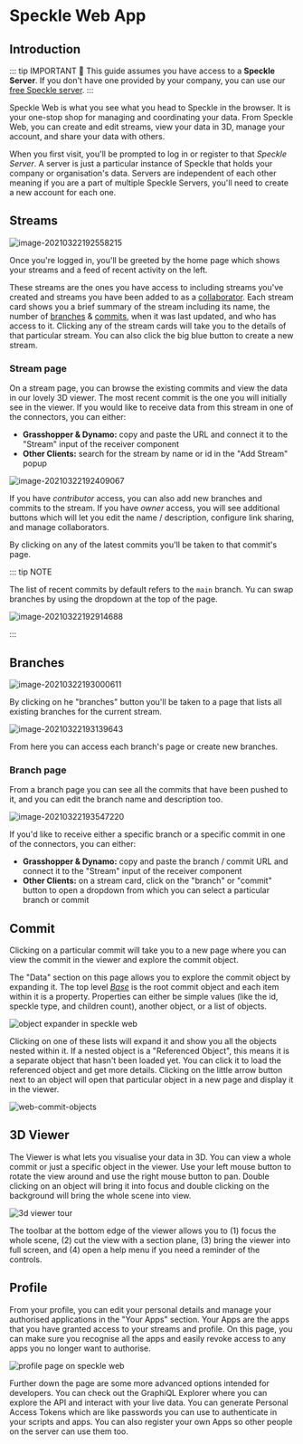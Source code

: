 # Speckle Web App

## Introduction

::: tip IMPORTANT 🙌
This guide assumes you have access to a **Speckle Server**.
If you don't have one provided by your company, you can use our [free Speckle server](https://speckle.systems/getstarted/).
:::

Speckle Web is what you see what you head to Speckle in the browser. It is your one-stop shop for managing and coordinating your data. From Speckle Web, you can create and edit streams, view your data in 3D, manage your account, and share your data with others.

When you first visit, you'll be prompted to log in or register to that _Speckle Server_. A server is just a particular instance of Speckle that holds your company or organisation's data. Servers are independent of each other meaning if you are a part of multiple Speckle Servers, you'll need to create a new account for each one.

## Streams

![image-20210322192558215](./img/web/image-20210322192558215.png)

Once you're logged in, you'll be greeted by the home page which shows your streams and a feed of recent activity on the left.

These streams are the ones you have access to including streams you've created and streams you have been added to as a [collaborator](/user/concepts.html#who-can-i-share-them-with). Each stream card shows you a brief summary of the stream including its name, the number of [branches](/user/concepts.html#branches) & [commits](/user/concepts.html#commits), when it was last updated, and who has access to it. Clicking any of the stream cards will take you to the details of that particular stream. You can also click the big blue button to create a new stream.

### Stream page

On a stream page, you can browse the existing commits and view the data in our lovely 3D viewer. The most recent commit is the one you will initially see in the viewer. If you would like to receive data from this stream in one of the connectors, you can either:

- **Grasshopper & Dynamo:** copy and paste the URL and connect it to the "Stream" input of the receiver component
- **Other Clients:** search for the stream by name or id in the "Add Stream" popup

![image-20210322192409067](./img/web/image-20210322192409067.png)

If you have _contributor_ access, you can also add new branches and commits to the stream. If you have _owner_ access, you will see additional buttons which will let you edit the name / description, configure link sharing, and manage collaborators.

By clicking on any of the latest commits you'll be taken to that commit's page.

::: tip NOTE

The list of recent commits by default refers to the `main` branch. Yu can swap branches by using the dropdown at the top of the page.

![image-20210322192914688](./img/web/image-20210322192914688.png)

:::

## Branches

![image-20210322193000611](./img/web/image-20210322193000611.png)

By clicking on he "branches" button you'll be taken to a page that lists all existing branches for the current stream.

![image-20210322193139643](./img/web/image-20210322193139643.png)

From here you can access each branch's page or create new branches.

### Branch page

From a branch page you can see all the commits that have been pushed to it, and you can edit the branch name and description too.

![image-20210322193547220](./img/web/image-20210322193547220.png)

If you'd like to receive either a specific branch or a specific commit in one of the connectors, you can either:

- **Grasshopper & Dynamo:** copy and paste the branch / commit URL and connect it to the "Stream" input of the receiver component
- **Other Clients:** on a stream card, click on the "branch" or "commit" button to open a dropdown from which you can select a particular branch or commit

## Commit

Clicking on a particular commit will take you to a new page where you can view the commit in the viewer and explore the commit object.

The "Data" section on this page allows you to explore the commit object by expanding it. The top level [_Base_](/user/concepts.html#the-base-object) is the root commit object and each item within it is a property. Properties can either be simple values (like the id, speckle type, and children count), another object, or a list of objects.

![object expander in speckle web](https://user-images.githubusercontent.com/7717434/107505427-955a7f80-6b94-11eb-8624-b6c694a568b4.png)

Clicking on one of these lists will expand it and show you all the objects nested within it. If a nested object is a "Referenced Object", this means it is a separate object that hasn't been loaded yet. You can click it to load the referenced object and get more details. Clicking on the little arrow button next to an object will open that particular object in a new page and display it in the viewer.

![web-commit-objects](https://user-images.githubusercontent.com/7717434/107504494-4b24ce80-6b93-11eb-8a4d-1895d55c32e0.gif)

## 3D Viewer

The Viewer is what lets you visualise your data in 3D. You can view a whole commit or just a specific object in the viewer. Use your left mouse button to rotate the view around and use the right mouse button to pan. Double clicking on an object will bring it into focus and double clicking on the background will bring the whole scene into view.

![3d viewer tour](../.vuepress/public/assets/web-3d-viewer.gif)

The toolbar at the bottom edge of the viewer allows you to (1) focus the whole scene, (2) cut the view with a section plane, (3) bring the viewer into full screen, and (4) open a help menu if you need a reminder of the controls.

## Profile

From your profile, you can edit your personal details and manage your authorised applications in the "Your Apps" section. Your Apps are the apps that you have granted access to your streams and profile. On this page, you can make sure you recognise all the apps and easily revoke access to any apps you no longer want to authorise.

![profile page on speckle web](https://user-images.githubusercontent.com/7717434/107490504-e14ff900-6b81-11eb-9fe5-2ae7297090f9.png)

Further down the page are some more advanced options intended for developers. You can check out the GraphiQL Explorer where you can explore the API and interact with your live data. You can generate Personal Access Tokens which are like passwords you can use to authenticate in your scripts and apps. You can also register your own Apps so other people on the server can use them too.
